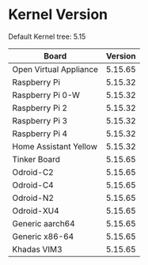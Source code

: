 
# Kernel Version

Default Kernel tree: 5.15

| Board | Version |
|-------|---------|
| Open Virtual Appliance | 5.15.65 |
| Raspberry Pi | 5.15.32 |
| Raspberry Pi 0-W | 5.15.32 |
| Raspberry Pi 2 | 5.15.32 |
| Raspberry Pi 3 | 5.15.32 |
| Raspberry Pi 4 | 5.15.32 |
| Home Assistant Yellow | 5.15.32 |
| Tinker Board | 5.15.65 |
| Odroid-C2 | 5.15.65 |
| Odroid-C4 | 5.15.65 |
| Odroid-N2 | 5.15.65 |
| Odroid-XU4 | 5.15.65 |
| Generic aarch64 | 5.15.65 |
| Generic x86-64 | 5.15.65 |
| Khadas VIM3 | 5.15.65 |
